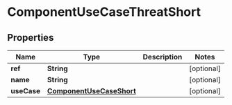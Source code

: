 
# ComponentUseCaseThreatShort

## Properties
Name | Type | Description | Notes
------------ | ------------- | ------------- | -------------
**ref** | **String** |  |  [optional]
**name** | **String** |  |  [optional]
**useCase** | [**ComponentUseCaseShort**](ComponentUseCaseShort.md) |  |  [optional]




